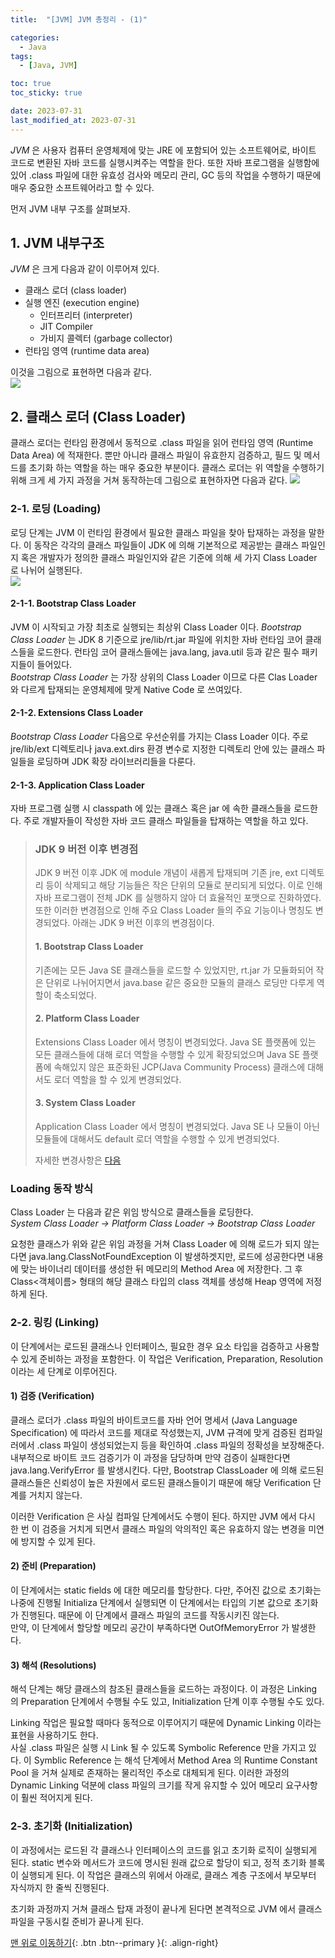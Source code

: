 ```yaml
---
title:  "[JVM] JVM 총정리 - (1)" 

categories:
  - Java
tags:
  - [Java, JVM]

toc: true
toc_sticky: true

date: 2023-07-31
last_modified_at: 2023-07-31
---
```


*JVM* 은 사용자 컴퓨터 운영체제에 맞는 JRE 에 포함되어 있는 소프트웨어로, 바이트 코드로 변환된 자바 코드를 실행시켜주는 역할을 한다. 또한 자바 프로그램을 실행함에 있어 .class 파일에 대한 유효성 검사와 메모리 관리, GC 등의 작업을 수행하기 때문에 매우 중요한 소프트웨어라고 할 수 있다. 

먼저 JVM 내부 구조를 살펴보자.

## 1. JVM 내부구조
  

*JVM* 은 크게 다음과 같이 이루어져 있다.

- 클래스 로더 (class loader)
- 실행 엔진 (execution engine)
  - 인터프리터 (interpreter)
  - JIT Compiler
  - 가비지 콜렉터 (garbage collector)
- 런타임 영역 (runtime data area)

이것을 그림으로 표현하면 다음과 같다.  
<img src="../../../assets/img/java/jvm01.png">


## 2. 클래스 로더 (Class Loader)

 클래스 로더는 런타임 환경에서 동적으로 .class 파일을 읽어 런타임 영역 (Runtime Data Area) 에 적재한다. 뿐만 아니라 클래스 파일이 유효한지 검증하고, 필드 및 메서드를 초기화 하는 역할을 하는 매우 중요한 부분이다.
클래스 로더는 위 역할을 수행하기 위해 크게 세 가지 과정을 거쳐 동작하는데 그림으로 표현하자면 다음과 같다.
 <img src="../../../assets/img/java/jvm02.png">

### 2-1. 로딩 (Loading)
 로딩 단계는 JVM 이 런타임 환경에서 필요한 클래스 파일을 찾아 탑재하는 과정을 말한다. 이 동작은 각각의 클래스 파일들이 JDK 에 의해 기본적으로 제공받는 클래스 파일인지 혹은 개발자가 정의한 클래스 파일인지와 같은 기준에 의해
세 가지 Class Loader 로 나뉘어 실행된다.  
 <img src="../../../assets/img/java/jvm03.png">

#### 2-1-1. Bootstrap Class Loader
 JVM 이 시작되고 가장 최초로 실행되는 최상위 Class Loader 이다. *Bootstrap Class Loader* 는 JDK 8 기준으로 jre/lib/rt.jar 파일에 위치한 자바 런타임 코어 클래스들을 로드한다. 런타임 코어 클래스들에는 java.lang, java.util 등과 같은
필수 패키지들이 들어있다.  
 *Bootstrap Class Loader* 는 가장 상위의 Class Loader 이므로 다른 Clas Loader 와 다르게 탑재되는 운영체제에 맞게 Native Code 로 쓰여있다.

#### 2-1-2. Extensions Class Loader
 *Bootstrap Class Loader* 다음으로 우선순위를 가지는 Class Loader 이다. 주로 jre/lib/ext 디렉토리나 java.ext.dirs 환경 변수로 지정한 디렉토리 안에 있는 클래스 파일들을 로딩하며 JDK 확장 라이브러리들을 다룬다.

#### 2-1-3. Application Class Loader
 자바 프로그램 실행 시 classpath 에 있는 클래스 혹은 jar 에 속한 클래스들을 로드한다. 주로 개발자들이 작성한 자바 코드 클래스 파일들을 탑재하는 역할을 하고 있다.


> ### JDK 9 버전 이후 변경점
> JDK 9 버전 이후 JDK 에 module 개념이 새롭게 탑재되며 기존 jre, ext 디렉토리 등이 삭제되고 해당 기능들은 작은 단위의 모듈로 분리되게 되었다. 이로 인해 자바 프로그램이 전체 JDK 를 실행하지 않아 더 효율적인 포맷으로 진화하였다.
>  또한 이러한 변경점으로 인해 주요 Class Loader 들의 주요 기능이나 명칭도 변경되었다. 아래는 JDK 9 버전 이후의 변경점이다.
> 
> #### 1. Bootstrap Class Loader
> 기존에는 모든 Java SE 클래스들을 로드할 수 있었지만, rt.jar 가 모듈화되어 작은 단위로 나뉘어지면서 java.base 같은 중요한 모듈의 클래스 로딩만 다루게 역할이 축소되었다.
>
> #### 2. Platform Class Loader
> Extensions Class Loader 에서 명칭이 변경되었다. Java SE 플랫폼에 있는 모든 클래스들에 대해 로더 역할을 수행할 수 있게 확장되었으며 Java SE 플랫폼에 속해있지 않은 표준화된 JCP(Java Community Process) 클래스에 대해서도 로더 역할을 할 수 있게 변경되었다.
> 
> #### 3. System Class Loader
> Application Class Loader 에서 명칭이 변경되었다. Java SE 나 모듈이 아닌 모듈들에 대해서도 default 로더 역할을 수행할 수 있게 변경되었다.
> 
> 자세한 변경사항은 [다음](https://homoefficio.github.io/2018/10/14/Java-URLClassLoader%EB%A1%9C-%EC%95%8C%EC%95%84%EB%B3%B4%EB%8A%94-%ED%81%B4%EB%9E%98%EC%8A%A4%EB%A1%9C%EB%94%A9/)

### Loading 동작 방식
 Class Loader 는 다음과 같은 위임 방식으로 클래스들을 로딩한다.  
*System Class Loader -> Platform Class Loader -> Bootstrap Class Loader*  

 요청한 클래스가 위와 같은 위임 과정을 거쳐 Class Loader 에 의해 로드가 되지 않는다면 java.lang.ClassNotFoundException 이 발생하겟지만, 로드에 성공한다면 내용에 맞는 바이너리 데이터를 생성한 뒤 메모리의 Method Area 에 저장한다. 그 후 Class<객체이름> 형태의 해당 클래스
타입의 class 객체를 생성해 Heap 영역에 저정하게 된다.


### 2-2. 링킹 (Linking)
 이 단계에서는 로드된 클래스나 인터페이스, 필요한 경우 요소 타입을 검증하고 사용할 수 있게 준비하는 과정을 포함한다. 이 작업은 Verification, Preparation, Resolution 이라는 세 단계로 이루어진다.

#### 1) 검증 (Verification)
 클래스 로더가 .class 파일의 바이트코드를 자바 언어 명세서 (Java Language Specification) 에 따라서 코드를 제대로 작성했는지, JVM 규격에 맞게 검증된 컴파일러에서 .class 파일이 생성되었는지 등을 확인하여 .class 파일의 정확성을 보장해준다.  
 내부적으로 바이트 코드 검증기가 이 과정을 담당하며 만약 검증이 실패한다면 java.lang.VerifyError 를 발생시킨다. 다만, Bootstrap ClassLoader 에 의해 로드된 클래스들은 신뢰성이 높은 자원에서 로드된 클래스들이기 때문에 해당 Verification 단계를 거치지 않는다.

이러한 Verification 은 사실 컴파일 단계에서도 수행이 된다. 하지만 JVM 에서 다시 한 번 이 검증을 거치게 되면서 클래스 파일의 악의적인 혹은 유효하지 않는 변경을 미연에 방지할 수 있게 된다.


#### 2) 준비 (Preparation)
 이 단계에서는 static fields 에 대한 메모리를 할당한다. 다만, 주어진 값으로 초기화는 나중에 진행될 Initializa 단계에서 실행되면 이 단계에서는 타입의 기본 값으로 초기화가 진행된다. 때문에 이 단계에서 클래스 파일의 코드를 작동시키진 않는다.  
만약, 이 단계에서 할당할 메모리 공간이 부족하다면 OutOfMemoryError 가 발생한다.

#### 3) 해석 (Resolutions)
 해석 단계는 해당 클래스의 참조된 클래스들을 로드하는 과정이다. 이 과정은 Linking 의 Preparation 단계에서 수행될 수도 있고, Initialization 단계 이후 수행될 수도 있다.


Linking 작업은 필요할 때마다 동적으로 이루어지기 때문에 Dynamic Linking 이라는 표현을 사용하기도 한다.  
사실 .class 파일은 실행 시 Link 될 수 있도록 Symbolic Reference 만을 가지고 있다. 이 Symblic Reference 는 해석 단계에서 Method Area 의 Runtime Constant Pool 을 거쳐 실제로 존재하는 물리적인 주소로 대체되게 된다. 이러한 과정의 Dynamic Linking 덕분에 class 파일의
크기를 작게 유지할 수 있어 메모리 요구사항이 훨씬 적어지게 된다.


### 2-3. 초기화 (Initialization)

 이 과정에서는 로드된 각 클래스나 인터페이스의 코드를 읽고 초기화 로직이 실행되게 된다. static 변수와 메서드가 코드에 명시된 원래 값으로 할당이 되고, 정적 초기화 블록이 실행되게 된다. 이 작업은 클래스의 위에서 아래로, 클래스 계층 구조에서 부모부터 자식까지 한 줄씩 진행된다.

초기화 과정까지 거쳐 클래스 탑재 과정이 끝나게 된다면 본격적으로 JVM 에서 클래스 파일을 구동시킬 준비가 끝나게 된다.






[맨 위로 이동하기](#){: .btn .btn--primary }{: .align-right}

